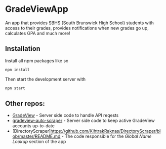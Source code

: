 # GradeViewApp
An app that provides SBHS (South Brunswick High School) students with access to their grades, provides notifications when new grades go up, calculates GPA and much more!

## Installation
Install all npm packages like so
```bash
npm install
```
Then start the development server with
```bash
npm start
```

## Other repos:
- [GradeView](https://github.com/KihtrakRaknas/GradeView) - Server side code to handle API reqests
- [gradeview-auto-scraper](https://github.com/KihtrakRaknas/gradeview-auto-scraper) - Server side code to keep active GradeView accounts up-to-date
- [DirectoryScraper]https://github.com/KihtrakRaknas/DirectoryScraper/blob/master/README.md - The code responsible for the *Global Name Lookup* section of the app
